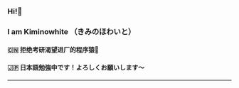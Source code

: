 ### Hi!👋  
### I am Kiminowhite （きみのほわいと）
#### 🇨🇳 拒绝考研渴望进厂的程序猿🐒
#### 🇯🇵 日本語勉強中です！よろしくお願いします〜
---


<!--
**kiminowhite/kiminowhite** is a ✨ _special_ ✨ repository because its `README.md` (this file) appears on your GitHub profile.

Here are some ideas to get you started:
🔭 目标：后端程序员
🌱 学习：JAVA后端技术
💬 讨论：游戏/Java
🎮 游戏：PS5/Switch/PC

- 🔭 I’m currently working on ...
- 🌱 I’m currently learning ...
- 👯 I’m looking to collaborate on ...
- 🤔 I’m looking for help with ...
- 💬 Ask me about ...
- 📫 How to reach me: ...
- 😄 Pronouns: ...
- ⚡ Fun fact: ...
-->
